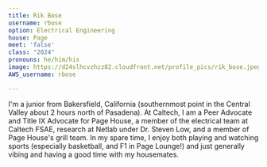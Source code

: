 ```yaml
---
title: Rik Bose
username: rbose
option: Electrical Engineering
house: Page
meet: 'false'
class: "2024"
pronouns: he/him/his
image: https://d24slhcvzhzz82.cloudfront.net/profile_pics/rik_bose.jpeg
AWS_username: rbose

---
```

I'm a junior from Bakersfield, California (southernmost point in the Central Valley about 2 hours north of Pasadena). At Caltech, I am a Peer Advocate and Title IX Advocate for Page House, a member of the electrical team at Caltech FSAE, research at Netlab under Dr. Steven Low, and a member of Page House's grill team. In my spare time, I enjoy both playing and watching sports (especially basketball, and F1 in Page Lounge!) and just generally vibing and having a good time with my housemates.